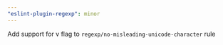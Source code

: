 ```yaml
---
"eslint-plugin-regexp": minor
---
```


Add support for v flag to `regexp/no-misleading-unicode-character` rule
